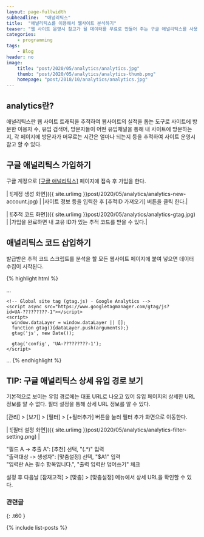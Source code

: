 ```yaml
---
layout: page-fullwidth
subheadline:  "애널리틱스"
title:  "애널리틱스를 이용해서 웹사이트 분석하기"
teaser: "웹 사이트 운영시 참고가 될 데이터를 무료로 만들어 주는 구글 애널리틱스를 사용하는 방법"
categories:
    - programming
tags:
    - Blog
header: no
image:
    title: "post/2020/05/analytics/analytics.jpg"
    thumb: "post/2020/05/analytics/analytics-thumb.png"
    homepage: "post/2018/10/analytics/analytics.jpg"
---
```

<!--more-->

## analytics란?

애널리틱스란 웹 사이트 트래픽을 추적하여 웹사이트의 실적을 돕는 도구로 사이트에 방문한 이용자 수, 유입 검색어, 방문자들이 어떤 유입채널을 통해 내 사이트에 방문하는지, 각 페이지에 방문자가 머무르는 시간은 얼마나 되는지 등을 추적하여 사이트 운영시 참고 할 수 있다.



## 구글 애널리틱스 가입하기

구글 계정으로 [[구글 애널리틱스]](https://analytics.google.com/analytics/web/) 페이지에 접속 후 가입을 한다.  

| ![계정 생성 화면]({{ site.urlimg }}post/2020/05/analytics/analytics-new-account.jpg) |
|사이트 정보 등을 입력한 후 [추적ID 가져오기] 버튼을 클릭 한다.|


| ![추적 코드 화면]({{ site.urlimg }}post/2020/05/analytics/analytics-gtag.jpg) |
|가입을 완료하면 내 고유 ID가 있는 추적 코드를 받을 수 있다.|


## 애널리틱스 코드 삽입하기

발급받은 추적 코드 스크립트를 분석을 할 모든 웹사이트 페이지에 붙여 넣으면 데이터 수집이 시작된다. 

{% highlight html %}
<html>
  <head>
  	...
	
    <!-- Global site tag (gtag.js) - Google Analytics -->
    <script async src="https://www.googletagmanager.com/gtag/js?id=UA-?????????-1"></script>
    <script>
      window.dataLayer = window.dataLayer || [];
      function gtag(){dataLayer.push(arguments);}
      gtag('js', new Date());
    
      gtag('config', 'UA-?????????-1');
    </script>
  </head>
  <body>
  	...
  </body>
</html>
{% endhighlight %}



## TIP: 구글 애널리틱스 상세 유입 경로 보기

기본적으로 보이는 유입 경로에는 대표 URL로 나오고 있어 유입 페이지의 상세한 URL정보를 알 수 없다. 필터 설정을 통해 상세 URL 정보를 알 수 있다.

[관리] > [보기] > [필터] > [+필터추가] 버튼을 눌러 필터 추가 화면으로 이동한다.  


| ![필터 설정 화면]({{ site.urlimg }}post/2020/05/analytics/analytics-filter-setting.png) |
 
"필드 A -> 추출 A": [추천] 선택, "(.*)" 입력  
"출력대상 -> 생성자": [맟춤설정] 선택,  "$A1" 입력  
"입력란 A는 필수 항목입니다.", "출력 입력란 덮어쓰기" 체크  

설정 후 다음날 [잠재고객] > [맞춤] > [맞춤설정] 메뉴에서 상세 URL을 확인할 수 있다.


### 관련글
{: .t60 }

{% include list-posts %}